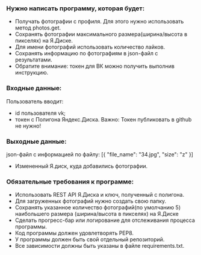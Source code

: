### Нужно написать программу, которая будет:

- Получать фотографии с профиля. Для этого нужно использовать метод photos.get.
- Сохранять фотографии максимального размера(ширина/высота в пикселях) на Я.Диске.
- Для имени фотографий использовать количество лайков.
- Сохранять информацию по фотографиям в json-файл с результатами.
- Обратите внимание: токен для ВК можно получить выполнив инструкцию.

### Входные данные:
Пользователь вводит:

- id пользователя vk;
- токен с Полигона Яндекс.Диска. Важно: Токен публиковать в github не нужно!

### Выходные данные:
json-файл с информацией по файлу:
    [{
    "file_name": "34.jpg",
    "size": "z"
    }]
- Измененный Я.диск, куда добавились фотографии.

### Обязательные требования к программе:
- Использовать REST API Я.Диска и ключ, полученный с полигона.
- Для загруженных фотографий нужно создать свою папку.
- Сохранять указанное количество фотографий(по умолчанию 5) наибольшего размера (ширина/высота в пикселях) на Я.Диске
- Сделать прогресс-бар или логирование для отслеживания процесса программы.
- Код программы должен удовлетворять PEP8.
- У программы должен быть свой отдельный репозиторий.
- Все зависимости должны быть указаны в файле requiremеnts.txt.
